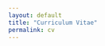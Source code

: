 ```yaml
---
layout: default
title: "Curriculum Vitae"
permalink: cv
---
```



<object data="{{ site.url }}/assets/ArmenakPetrosyanCV.pdf" width="980" height="4500" type="application/pdf"></object>





 
